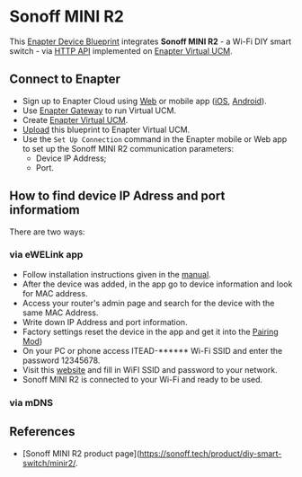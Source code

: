 # Sonoff MINI R2

This [Enapter Device Blueprint](https://go.enapter.com/marketplace-readme) integrates **Sonoff MINI R2** - a Wi-Fi DIY smart switch - via [HTTP API](https://go.enapter.com/developers-enapter-http) implemented on [Enapter Virtual UCM](https://go.enapter.com/handbook-vucm).

## Connect to Enapter

- Sign up to Enapter Cloud using [Web](https://cloud.enapter.com/) or mobile app ([iOS](https://apps.apple.com/app/id1388329910), [Android](https://play.google.com/store/apps/details?id=com.enapter&hl=en)).
- Use [Enapter Gateway](https://go.enapter.com/handbook-gateway-setup) to run Virtual UCM.
- Create [Enapter Virtual UCM](https://go.enapter.com/handbook-vucm).
- [Upload](https://go.enapter.com/developers-upload-blueprint) this blueprint to Enapter Virtual UCM.
- Use the `Set Up Connection` command in the Enapter mobile or Web app to set up the Sonoff MINI R2 communication parameters:
  - Device IP Address; 
  - Port.

## How to find device IP Adress and port informatiom

There are two ways:

### via eWELink app

- Follow installation instructions given in the [manual](https://sonoff.tech/wp-content/uploads/2021/03/%E8%AF%B4%E6%98%8E%E4%B9%A6-MINIR2-V1.1-20210305.pdf).
- After the device was added, in the app go to device information and look for MAC address.
- Access your router's admin page and search for the device with the same MAC Address.
- Write down IP Address and port information.
- Factory settings reset the device in the app and get it into the [Pairing Mod](https://sonoff.tech/wp-content/uploads/2021/03/%E8%AF%B4%E6%98%8E%E4%B9%A6-MINIR2-V1.1-20210305.pdf))
- On your PC or phone access ITEAD-****** Wi-Fi SSID and enter the password 12345678.
- Visit this [website](http://10.10.7.1/) and fill in WiFI SSID and password to your network.
- Sonoff MINI R2 is connected to your Wi-Fi and ready to be used.

### via mDNS

## References

- [Sonoff MINI R2 product page](https://sonoff.tech/product/diy-smart-switch/minir2/.
